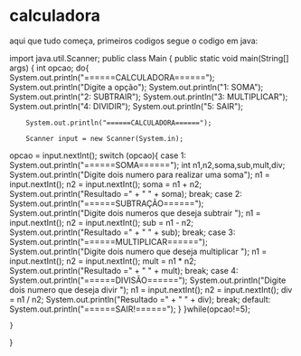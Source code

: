 # calculadora
aqui que tudo começa, primeiros codigos
segue o codigo em java:

import java.util.Scanner;
public class Main
{
	public static void main(String[] args) {
    	int opcao;
    	do{
    	System.out.println("======CALCULADORA======");
		System.out.println("Digite a opção");
		System.out.println("1: SOMA");
		System.out.println("2: SUBTRAIR");
		System.out.println("3: MULTIPLICAR");
		System.out.println("4: DIVIDIR");
		System.out.println("5: SAIR");

        System.out.println("======CALCULADORA======");

        Scanner input = new Scanner(System.in);

opcao = input.nextInt();
switch (opcao){
            case 1:
                System.out.println("======SOMA======");
                int n1,n2,soma,sub,mult,div;
                System.out.println("Digite dois numero para realizar uma soma");
	            n1 = input.nextInt();
	            n2 = input.nextInt();
	            soma = n1 + n2;
	           	System.out.println("Resultado =" + " " + soma);
                break;
            case 2:
                System.out.println("======SUBTRAÇÃO======");
                System.out.println("Digite  dois numeros que deseja subtrair ");
                n1 = input.nextInt();
	            n2 = input.nextInt();
	            sub = n1 - n2;
	           	System.out.println("Resultado =" + " " + sub);
                break;
            case 3:
                System.out.println("======MULTIPLICAR======");
                System.out.println("Digite dois numero que deseja multiplicar ");
	            n1 = input.nextInt();
	            n2 = input.nextInt();
	            mult = n1 * n2;
	           	System.out.println("Resultado =" + " " + mult);
                break;
            case 4:
                System.out.println("======DIVISÃO======");
                System.out.println("Digite dois numero que deseja divir ");
	            n1 = input.nextInt();
	            n2 = input.nextInt();
	            div = n1 / n2;
	           	System.out.println("Resultado =" + " " + div);
                break;
            default: 
                System.out.println("======SAIR!======");
        }
    	}while(opcao!=5);

	}
}
